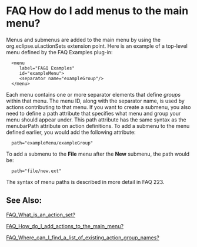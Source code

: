 

FAQ How do I add menus to the main menu?
========================================

Menus and submenus are added to the main menu by using the org.eclipse.ui.actionSets extension point. Here is an example of a top-level menu defined by the FAQ Examples plug-in:

      <menu
         label="FA&Q Examples"
         id="exampleMenu">
         <separator name="exampleGroup"/>
      </menu>

Each menu contains one or more separator elements that define _groups_ within that menu. The menu ID, along with the separator name, is used by actions contributing to that menu. If you want to create a submenu, you also need to define a path attribute that specifies what menu and group your menu should appear under. This path attribute has the same syntax as the menubarPath attribute on action definitions. To add a submenu to the menu defined earlier, you would add the following attribute:

      path="exampleMenu/exampleGroup"

To add a submenu to the **File** menu after the **New** submenu, the path would be:

      path="file/new.ext"

The syntax of menu paths is described in more detail in FAQ 223.

  

See Also:
---------

[FAQ\_What\_is\_an\_action_set?](./FAQ_What_is_an_action_set.md "FAQ What is an action set?")

[FAQ\_How\_do\_I\_add\_actions\_to\_the\_main_menu?](./FAQ_How_do_I_add_actions_to_the_main_menu.md "FAQ How do I add actions to the main menu?")

[FAQ\_Where\_can\_I\_find\_a\_list\_of\_existing\_action\_group_names?](./FAQ_Where_can_I_find_a_list_of_existing_action_group_names.md "FAQ Where can I find a list of existing action group names?")

